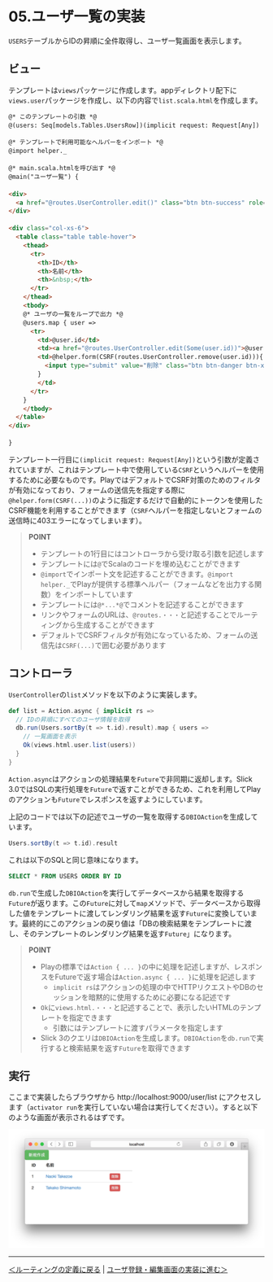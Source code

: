 # 05.ユーザ一覧の実装

`USERS`テーブルからIDの昇順に全件取得し、ユーザ一覧画面を表示します。

## ビュー

テンプレートは`views`パッケージに作成します。appディレクトリ配下に`views.user`パッケージを作成し、以下の内容で`list.scala.html`を作成します。

```html
@* このテンプレートの引数 *@
@(users: Seq[models.Tables.UsersRow])(implicit request: Request[Any])

@* テンプレートで利用可能なヘルパーをインポート *@
@import helper._

@* main.scala.htmlを呼び出す *@
@main("ユーザ一覧") {

<div>
  <a href="@routes.UserController.edit()" class="btn btn-success" role="button">新規作成</a>
</div>

<div class="col-xs-6">
  <table class="table table-hover">
    <thead>
      <tr>
        <th>ID</th>
        <th>名前</th>
        <th>&nbsp;</th>
      </tr>
    </thead>
    <tbody>
    @* ユーザの一覧をループで出力 *@
    @users.map { user =>
      <tr>
        <td>@user.id</td>
        <td><a href="@routes.UserController.edit(Some(user.id))">@user.name</a></td>
        <td>@helper.form(CSRF(routes.UserController.remove(user.id))){
          <input type="submit" value="削除" class="btn btn-danger btn-xs"/>
        }
        </td>
      </tr>
    }
    </tbody>
  </table>
</div>

}
```

テンプレート一行目に`(implicit request: Request[Any])`という引数が定義されていますが、これはテンプレート中で使用している`CSRF`というヘルパーを使用するために必要なものです。PlayではデフォルトでCSRF対策のためのフィルタが有効になっており、フォームの送信先を指定する際に`@helper.form(CSRF(...))`のように指定するだけで自動的にトークンを使用したCSRF機能を利用することができます（`CSRF`ヘルパーを指定しないとフォームの送信時に403エラーになってしまいます）。

> **POINT**
> * テンプレートの1行目にはコントローラから受け取る引数を記述します
> * テンプレートには`@`でScalaのコードを埋め込むことができます
> * `@import`でインポート文を記述することができます。`@import helper._`でPlayが提供する標準ヘルパー（フォームなどを出力する関数）をインポートしています
> * テンプレートには`@*...*@`でコメントを記述することができます
> * リンクやフォームのURLは、`@routes.・・・`と記述することでルーティングから生成することができます
> * デフォルトでCSRFフィルタが有効になっているため、フォームの送信先は`CSRF(...)`で囲む必要があります

## コントローラ

`UserController`の`list`メソッドを以下のように実装します。

```scala
def list = Action.async { implicit rs =>
  // IDの昇順にすべてのユーザ情報を取得
  db.run(Users.sortBy(t => t.id).result).map { users =>
    // 一覧画面を表示
    Ok(views.html.user.list(users))
  }
}
```

`Action.async`はアクションの処理結果を`Future`で非同期に返却します。Slick 3.0ではSQLの実行処理を`Future`で返すことができるため、これを利用してPlayのアクションも`Future`でレスポンスを返すようにしています。

上記のコードでは以下の記述でユーザの一覧を取得する`DBIOAction`を生成しています。

```scala
Users.sortBy(t => t.id).result
```

これは以下のSQLと同じ意味になります。

```sql
SELECT * FROM USERS ORDER BY ID
```

`db.run`で生成した`DBIOAction`を実行してデータベースから結果を取得する`Future`が返ります。この`Future`に対して`map`メソッドで、データベースから取得した値をテンプレートに渡してレンダリング結果を返す`Future`に変換しています。最終的にこのアクションの戻り値は「DBの検索結果をテンプレートに渡し、そのテンプレートのレンダリング結果を返す`Future`」になります。

> **POINT**
> * Playの標準では`Action { ... }`の中に処理を記述しますが、レスポンスをFutureで返す場合は`Action.async { ... }`に処理を記述します
>   * `implicit rs`はアクションの処理の中でHTTPリクエストやDBのセッションを暗黙的に使用するために必要になる記述です
> * `Ok`に`views.html.・・・`と記述することで、表示したいHTMLのテンプレートを指定できます
>   * 引数にはテンプレートに渡すパラメータを指定します
> * Slick 3のクエリは`DBIOAction`を生成します。`DBIOAction`を`db.run`で実行すると検索結果を返す`Future`を取得できます

## 実行

ここまで実装したらブラウザから http://localhost:9000/user/list にアクセスします（`activator run`を実行していない場合は実行してください）。すると以下のような画面が表示されるはずです。

![ユーザ一覧画面](images/user_list.png)

----
[＜ルーティングの定義に戻る](04_define_routing.md) | [ユーザ登録・編集画面の実装に進む＞](06_implement_user_form.md)
